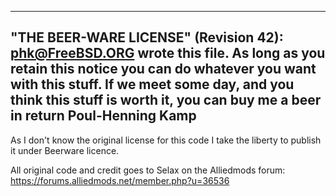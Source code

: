 ----------------------------------------------------------------------------
"THE BEER-WARE LICENSE" (Revision 42):
<phk@FreeBSD.ORG> wrote this file. As long as you retain this notice you
can do whatever you want with this stuff. If we meet some day, and you think
this stuff is worth it, you can buy me a beer in return Poul-Henning Kamp
----------------------------------------------------------------------------
 
 
As I don't know the original license for this code I take the liberty to publish it under Beerware licence.

All original code and credit goes to Selax on the Alliedmods forum: https://forums.alliedmods.net/member.php?u=36536
